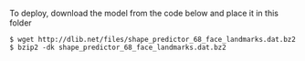 To deploy, download the model from the code below and place it in this folder

```[bash]
$ wget http://dlib.net/files/shape_predictor_68_face_landmarks.dat.bz2
$ bzip2 -dk shape_predictor_68_face_landmarks.dat.bz2
```

